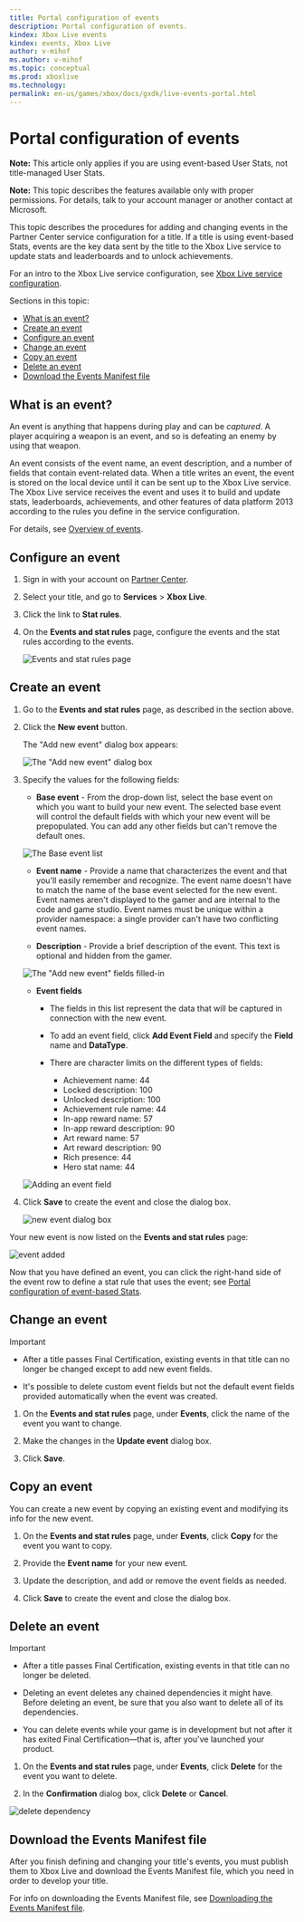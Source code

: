 ```yaml
---
title: Portal configuration of events
description: Portal configuration of events.
kindex: Xbox Live events
kindex: events, Xbox Live
author: v-mihof
ms.author: v-mihof
ms.topic: conceptual
ms.prod: xboxlive
ms.technology: 
permalink: en-us/games/xbox/docs/gxdk/live-events-portal.html
---
```


# Portal configuration of events

<!-- 
article copied from secure docs portal "Events (Partner Center)"
# Configure Xbox Live events for data platform 2013 in Partner Center
-->

**Note:** This article only applies if you are using event-based User Stats, not title-managed User Stats.

**Note:** This topic describes the features available only with proper permissions. For details, talk to your account manager or another contact at Microsoft.

This topic describes the procedures for adding and changing events in the Partner Center service configuration for a title. If a title is using event-based Stats, events are the key data sent by the title to the Xbox Live service to update stats and leaderboards and to unlock achievements.

For an intro to the Xbox Live service configuration, see [Xbox Live service configuration](https://docs.microsoft.com/windows/uwp/xbox-live/xbox-live-service-configuration).

<!-- For an intro to data platform 2013, see the XDK topic, **How the Xbox Live data platform 2013 works**. -->


Sections in this topic:

   *  [What is an event?](#ID4EKB)  
   *  [Create an event](#ID4EUB) 
   *  [Configure an event](#ID4EYM)  
   *  [Change an event](#ID4EYE)  
   *  [Copy an event](#ID4EBG)  
   *  [Delete an event](#ID4EBL) 
   *  [Download the Events Manifest file](#ID4ERH)  


<a id="ID4EKB"></a>

## What is an event?  

An event is anything that happens during play and can be *captured*. A player acquiring a weapon is an event, and so is defeating an enemy by using that weapon.  

An event consists of the event name, an event description, and a number of fields that contain event-related data. When a title writes an event, the event is stored on the local device until it can be sent up to the Xbox Live service. The Xbox Live service receives the event and uses it to build and update stats, leaderboards, achievements, and other features of data platform 2013 according to the rules you define in the service configuration.

For details, see [Overview of events](../live-game-events.md).


<a id="ID4EYM"></a>

## Configure an event

1. Sign in with your account on [Partner Center](https://developer.microsoft.com/dashboard/windows/overview).

1. Select your title, and go to **Services** > **Xbox Live**.

1. Click the link to **Stat rules**.

1. On the **Events and stat rules** page, configure the events and the stat rules according to the events.

   <!-- old secure portal: Events and stat rules page ../media/events-and-stat-rules-1.png -->

   ![Events and stat rules page](live-events-portal-images/events-and-stat-rules-1.png)


<a id="ID4EUB"></a>
## Create an event

1. Go to the **Events and stat rules** page, as described in the section above.

1. Click the **New event** button.

   The "Add new event" dialog box appears:

   ![The "Add new event" dialog box](live-events-portal-images/pctr-add-new-event-dbox.png)

1. Specify the values for the following fields:

   * **Base event** - From the drop-down list, select the base event on which you want to build your new event. The selected base event will control the default fields with which your new event will be prepopulated. You can add any other fields but can't remove the default ones.

   ![The Base event list](live-events-portal-images/pctr-base-event-list.png)

   *  **Event name** - Provide a name that characterizes the event and that you'll easily remember and recognize. The event name doesn't have to match the name of the base event selected for the new event. Event names aren't displayed to the gamer and are internal to the code and game studio. Event names must be unique within a provider namespace:  a single provider can't have two conflicting event names.  

   *  **Description** - Provide a brief description of the event. This text is optional and hidden from the gamer.

   ![The "Add new event" fields filled-in](live-events-portal-images/pctr-add-new-event-dbox-filled-in.png)

   *  **Event fields**  
      * The fields in this list represent the data that will be captured in connection with the new event.  
      * To add an event field, click **Add Event Field** and specify the **Field** name and **DataType**.
      * There are character limits on the different types of fields:  

         *  Achievement name: 44  
         *  Locked description: 100  
         *  Unlocked description: 100  
         *  Achievement rule name: 44  
         *  In-app reward name: 57  
         *  In-app reward description: 90  
         *  Art reward name: 57  
         *  Art reward description: 90  
         *  Rich presence: 44  
         *  Hero stat name: 44  

   ![Adding an event field](live-events-portal-images/pctr-add-event-field.png)

1. Click **Save** to create the event and close the dialog box.

   ![new event dialog box](live-events-portal-images/add-event-dialog.png)

Your new event is now listed on the **Events and stat rules** page:

![event added](live-events-portal-images/events-and-stat-rules-2.png)

Now that you have defined an event, you can click the right-hand side of the event row to define a stat rule that uses the event; see [Portal configuration of event-based Stats](../../config/live-stats-eb-portal.md).


<a id="ID4EYE"></a>

## Change an event  

> [!IMPORTANT]
> * After a title passes Final Certification, existing events in that title can no longer be changed except to add new event fields.
>
> * It's possible to delete custom event fields but not the default event fields provided automatically when the event was created.

   1. On the **Events and stat rules** page, under **Events**, click the name of the event you want to change.

   1. Make the changes in the **Update event** dialog box.

   1. Click **Save**.


<a id="ID4EBG"></a>
## Copy an event  

You can create a new event by copying an existing event and modifying its info for the new event.

   1. On the **Events and stat rules** page, under **Events**, click **Copy** for the event you want to copy.

   1. Provide the **Event name** for your new event.

   1. Update the description, and add or remove the event fields as needed.

   1. Click **Save** to create the event and close the dialog box.


<a id="ID4EBL"></a>
## Delete an event  

> [!IMPORTANT]
> * After a title passes Final Certification, existing events in that title can no longer be deleted.
>
> * Deleting an event deletes any chained dependencies it might have. Before deleting an event, be sure that you also want to delete all of its dependencies.
>
> * You can delete events while your game is in development but not after it has exited Final Certification&mdash;that is, after you've launched your product.


   1. On the **Events and stat rules** page, under **Events**, click **Delete** for the event you want to delete.

   1. In the **Confirmation** dialog box, click **Delete** or **Cancel**.

 ![delete dependency](live-events-portal-images/event_delete_dependency.png)


<a id="ID4ERH"></a>

## Download the Events Manifest file

After you finish defining and changing your title's events, you must publish them to Xbox Live and download the Events Manifest file, which you need in order to develop your title.  

For info on downloading the Events Manifest file, see [Downloading the Events Manifest file](live-downloading-events-manifest.md).
